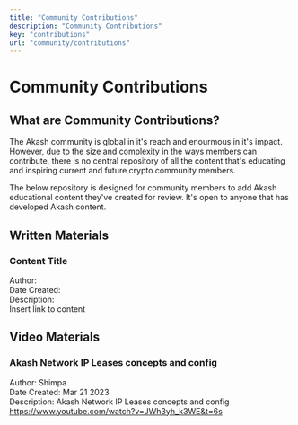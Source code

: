 ```yaml
---
title: "Community Contributions"
description: "Community Contributions"
key: "contributions"
url: "community/contributions"
---
```


# Community Contributions

## What are Community Contributions?
The Akash community is global in it's reach and enourmous in it's impact. However, due to the size and complexity in the ways members can contribute,
there is no central repository of all the content that's educating and inspiring current and future crypto community members. 

The below repository is designed for community members to add Akash educational content they've created for review. It's open to anyone that has developed Akash content.

## Written Materials

### Content Title

Author:<br />
Date Created:<br />
Description:<br />
Insert link to content<br />

## Video Materials

###  Akash Network IP Leases concepts and config  

Author: Shimpa <br />
Date Created: Mar 21 2023<br />
Description:  Akash Network IP Leases concepts and config  <br />
https://www.youtube.com/watch?v=JWh3yh_k3WE&t=6s <br />
